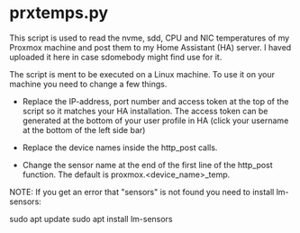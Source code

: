 # prxtemps.py

This script is used to read the nvme, sdd, CPU and NIC temperatures of my Proxmox machine and post them to my Home Assistant (HA) server. I haved uploaded it here in case sdomebody might find use for it.

The script is ment to be executed on a Linux machine. To use it on your machine you need to change a few things.

* Replace the IP-address, port number and access token at the top of the script so it matches your HA installation. The access token can be generated at the bottom of your user profile in
  HA (click your username at the bottom of the left side bar)

* Replace the device names inside the http_post calls.

* Change the sensor name at the end of the first line of the http_post function. The default is proxmox.<device_name>_temp.

NOTE: If you get an error that "sensors" is not found you need to install lm-sensors:

sudo apt update
sudo apt install lm-sensors